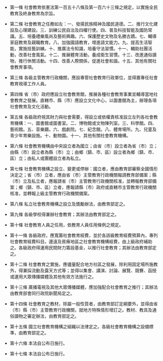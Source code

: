 * 第一條 社會教育依憲法第一百五十八條及第一百六十三條之規定，以實施全民教育及終身教育為宗旨。

* 第二條 社會教育之任務如左：一、發揚民族精神及國民道德。二、推行文化建設及心理建設。三、訓練公民自治及四權行使。四、普及科技智能及國防常識。五、培養禮樂風尚及藝術興趣。六、保護歷史文物及名勝古蹟。七、輔導家庭教育及親職教育。八、加強國語教育，增進語文能力。九、提高生活智能，實施技藝訓練。十、推廣法令知識，培養守法習慣。十一、輔助社團活動，改善社會風氣。十二、推展體育活動，養成衛生習慣。十三、改進通俗讀物，推行休閒活動。十四、改善人際關係，促進社會和諧。十五、其他有關社會教育事項。

* 第三條 各級主管教育行政機關，應設專管社會教育行政單位，並得置專任社會教育視導工作人員。

* 第四條 省（市）政府應設立社會教育館，推展各種社會教育事業並輔導當地社會教育之發展。直轄市、縣（市）應設立文化中心，以圖書館為主，辦理各項社會教育及文化活動。

* 第五條 各級政府視其財力與社會需要，得設立或依權責核准設立左列各社會教育機構：一、圖書館或圖書室。二、博物館或文物陳列室。三、科學館。四、藝術館。五、音樂廳。六、戲劇院。七、紀念館。八、體育場所。九、兒童及青少年育樂設施。十、動物園。十一、其他有關社會教育機構。

* 第六條 社會教育機構由中央設立者為國立；由省（市）設立者為省（市）立；由縣（市）設立者為縣（市）立；由鄉（鎮、市、區）設立者為鄉（鎮、市、區）立；由私人或團體設立者為私立。

* 第七條 社會教育機構之設立、變更或停辦：國立者，應由教育部審察全國情形決定之；省（市）立者，應由省（市）主管教育行政機關報請教育部備案；縣（市）立及私立者，應報請省（市）主管教育行政機關核准，並轉報教育部備案；鄉（鎮、市、區）立者，應報請縣（市）政府或直轄市主管教育行政機關核准，並轉報上級主管教育行政機關備案。

* 第八條 私立社會教育機構之設立及獎勵辦法，由教育部定之。

* 第九條 各級學校得兼辦社會教育；其辦法由教育部定之。

* 第十條 社會教育人員之任用，依教育人員任用條例之規定。

* 第十一條 各級政府，應寬籌社會教育經費，並於各該級教育經費預算內，專列社會教育經費科目。邊遠及貧瘠地區之社會教育機構經費，由上級政府補助之。各級政府得運用民間財力籌設基金，以推行社會教育；其辦法由教育部定之。

* 第十二條 社會教育之實施，應儘量配合地方社區之發展，除利用固定場所施教外，得兼採流動及露天方式等；並得以集會、講演、討論、展覽、競賽、函授或運用大眾傳播媒體及其他有效方法施行之。

* 第十三條 廣播電視及其他大眾傳播媒體，應加強配合社會教育之推行；其辦法由教育部會同行政院新聞局定之。

* 第十四條 社會教育之教材，除屬一般性質者，由教育部訂定綱要外，並得由省（市）縣（市）主管教育行政機關，就地方特殊情形增訂之。教材、教具及通俗讀物之審定辦法，由教育部定之。

* 第十五條 國立社會教育機構之組織以法律定之。各級社會教育機構之設備標準，由教育部定之。

* 第十六條 本法自公布日施行。

* 第十七條 本法自公布日施行。


